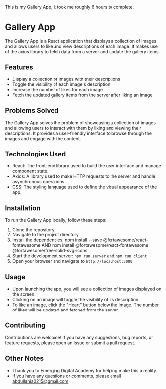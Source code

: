 This is my Gallery App, it took me roughly 6 hours to complete.

# Gallery App

The Gallery App is a React application that displays a collection of images and allows users to like and view descriptions of each image. It makes use of the axios library to fetch data from a server and update the gallery items.

## Features

- Display a collection of images with their descriptions
- Toggle the visibility of each image's description
- Increase the number of likes for each image
- Fetch the updated gallery items from the server after liking an image

## Problems Solved

The Gallery App solves the problem of showcasing a collection of images and allowing users to interact with them by liking and viewing their descriptions. It provides a user-friendly interface to browse through the images and engage with the content.

## Technologies Used

- React: The front-end library used to build the user interface and manage component state.
- Axios: A library used to make HTTP requests to the server and handle asynchronous operations.
- CSS: The styling language used to define the visual appearance of the app.

## Installation

To run the Gallery App locally, follow these steps:

1. Clone the repository
2. Navigate to the project directory
3. Install the dependencies: npm install --save @fortawesome/react-fontawesome AND npm install @fortawesome/react-fontawesome @fortawesome/free-solid-svg-icons
4. Start the development server: `npm run server` and `npm run client`
5. Open your browser and navigate to `http://localhost:3000`

## Usage

- Upon launching the app, you will see a collection of images displayed on the screen.
- Clicking on an image will toggle the visibility of its description.
- To like an image, click the "Heart" button below the image. The number of likes will be updated and fetched from the server.

## Contributing

Contributions are welcome! If you have any suggestions, bug reports, or feature requests, please open an issue or submit a pull request.

## Other Notes
- Thank you to Emerging Digital Academy for helping make this a reality.
- If you have any questions or comments, please email abdullahia0215@gmail.com
